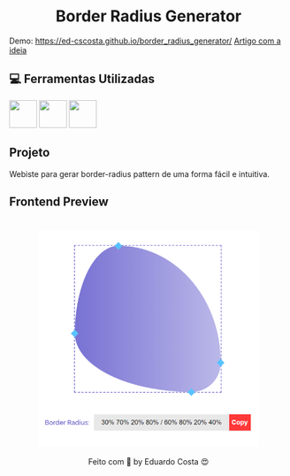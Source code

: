 <h1 align="center"> Border Radius Generator </h1>

Demo: https://ed-cscosta.github.io/border_radius_generator/
[Artigo com a ideia](https://9elements.com/blog/css-border-radius/)

## :computer: Ferramentas Utilizadas

<img src="https://cdn.svgporn.com/logos/html-5.svg" width="50" height="50" />
<img src="https://cdn.svgporn.com/logos/sass.svg" width="50" height="50" /> 
<img src="https://cdn.svgporn.com/logos/javascript.svg" width="50" height="50" />


## Projeto

Webiste para gerar border-radius pattern de uma forma fácil e intuitiva.


## Frontend Preview

<h1 align="center"><img align="center" src="./github_assets/preview.png" alt="Omnistack 11 Web" width="400"></img></h1>


<p align="center">Feito com 💖 by Eduardo Costa  😍</p>
